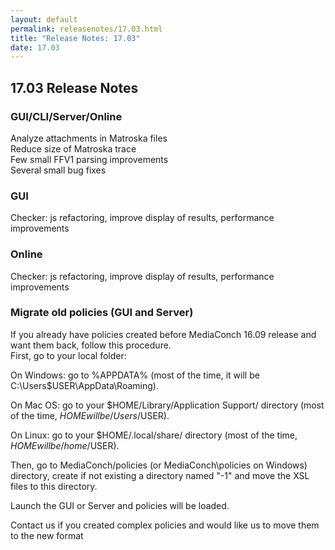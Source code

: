 ```yaml
---
layout: default
permalink: releasenotes/17.03.html
title: "Release Notes: 17.03"
date: 17.03
---
```

## 17.03 Release Notes

### GUI/CLI/Server/Online

Analyze attachments in Matroska files  
Reduce size of Matroska trace  
Few small FFV1 parsing improvements  
Several small bug fixes  

### GUI

Checker: js refactoring, improve display of results, performance improvements  

### Online

Checker: js refactoring, improve display of results, performance improvements  


### Migrate old policies (GUI and Server)

If you already have policies created before MediaConch 16.09 release and want them back, follow this procedure.  
First, go to your local folder:  

On Windows: go to %APPDATA% (most of the time, it will be C:\Users\$USER\AppData\Roaming\).  

On Mac OS: go to your $HOME/Library/Application Support/ directory (most of the time, $HOME will be /Users/$USER).  

On Linux: go to your $HOME/.local/share/ directory (most of the time, $HOME will be /home/$USER).  

Then, go to MediaConch/policies (or MediaConch\policies on Windows) directory, create if not existing a directory named "-1" and move the XSL files to this directory.  

Launch the GUI or Server and policies will be loaded.  

Contact us if you created complex policies and would like us to move them to the new format  
